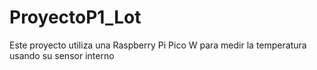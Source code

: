 # ProyectoP1_Lot
Este proyecto utiliza una  Raspberry Pi Pico W  para medir la temperatura usando su sensor interno
